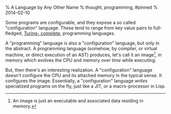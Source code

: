 % A Language by Any Other Name
% thought, programming, #pinned
% 2014-02-10


Some programs are configurable, and they expose a so called "configuration"
language. These tend to range from key value pairs to full-fledged, [Turing-
complete][turing], programming languages.

A "programming" language is also a "configuration" language, but only in the
abstract. A programming language (somehow, by compiler, or virtual machine, or
direct execution of an AST) produces, let's call it an image[^1], in
memory which evolves the CPU and memory _over time_ while executing.

But, then there's an interesting realization. A "configuration" language
doesn't configure the CPU and its attached memory in the typical sense. It
configures the image. Essentially, a "configuration" language _writes_
specialized programs on the fly, just like a JIT, or a macro-processor in
Lisp.

 [^1]: An image is just an executable and associated data residing in memory.

   [turing]: https://en.wikipedia.org/wiki/Turing_completeness


